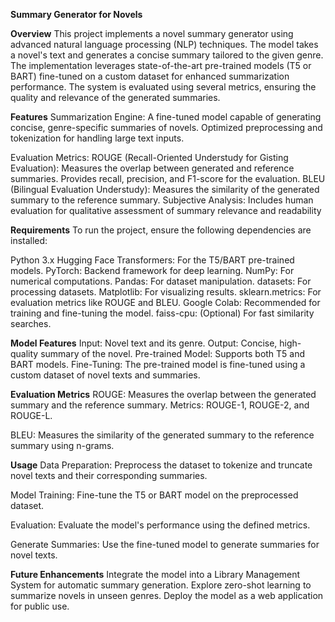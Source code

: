 **Summary Generator for Novels**

**Overview**
This project implements a novel summary generator using advanced natural language processing (NLP) techniques. The model takes a novel's text and generates a concise summary tailored to the given genre. 
The implementation leverages state-of-the-art pre-trained models (T5 or BART) fine-tuned on a custom dataset for enhanced summarization performance. The system is evaluated using several metrics, ensuring 
the quality and relevance of the generated summaries.

**Features**
Summarization Engine:
A fine-tuned model capable of generating concise, genre-specific summaries of novels.
Optimized preprocessing and tokenization for handling large text inputs.

Evaluation Metrics:
ROUGE (Recall-Oriented Understudy for Gisting Evaluation):
    Measures the overlap between generated and reference summaries.
    Provides recall, precision, and F1-score for the evaluation.
BLEU (Bilingual Evaluation Understudy):
    Measures the similarity of the generated summary to the reference summary.
Subjective Analysis:
    Includes human evaluation for qualitative assessment of summary relevance and readability

**Requirements**
To run the project, ensure the following dependencies are installed:

Python 3.x
Hugging Face Transformers: For the T5/BART pre-trained models.
PyTorch: Backend framework for deep learning.
NumPy: For numerical computations.
Pandas: For dataset manipulation.
datasets: For processing datasets.
Matplotlib: For visualizing results.
sklearn.metrics: For evaluation metrics like ROUGE and BLEU.
Google Colab: Recommended for training and fine-tuning the model.
faiss-cpu: (Optional) For fast similarity searches.

**Model Features**
Input: Novel text and its genre.
Output: Concise, high-quality summary of the novel.
Pre-trained Model: Supports both T5 and BART models.
Fine-Tuning: The pre-trained model is fine-tuned using a custom dataset of novel texts and summaries.

**Evaluation Metrics**
ROUGE:
Measures the overlap between the generated summary and the reference summary.
Metrics: ROUGE-1, ROUGE-2, and ROUGE-L.

BLEU:
Measures the similarity of the generated summary to the reference summary using n-grams.

**Usage**
Data Preparation:
Preprocess the dataset to tokenize and truncate novel texts and their corresponding summaries.

Model Training:
Fine-tune the T5 or BART model on the preprocessed dataset.

Evaluation:
Evaluate the model's performance using the defined metrics.

Generate Summaries:
Use the fine-tuned model to generate summaries for novel texts.

**Future Enhancements**
Integrate the model into a Library Management System for automatic summary generation.
Explore zero-shot learning to summarize novels in unseen genres.
Deploy the model as a web application for public use.


